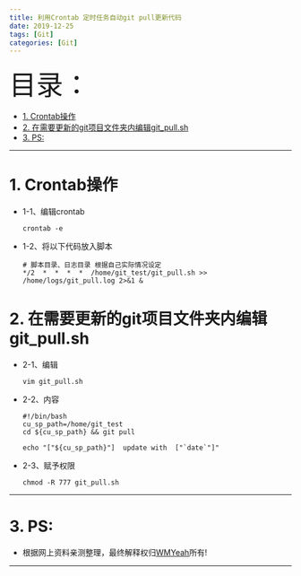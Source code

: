 ```yaml
---
title: 利用Crontab 定时任务自动git pull更新代码
date: 2019-12-25
tags: [Git]
categories: [Git]
---
```


<font size=20>目录：</font>
<!-- TOC -->

- [1. Crontab操作](#1-crontab操作)
- [2. 在需要更新的git项目文件夹内编辑git\_pull.sh](#2-在需要更新的git项目文件夹内编辑git_pullsh)
- [3. PS:](#3-ps)

<!-- /TOC -->

----
# 1. Crontab操作
* 1-1、编辑crontab
  ```
  crontab -e
  ```

* 1-2、将以下代码放入脚本
  ```
  # 脚本目录、日志目录 根据自己实际情况设定
  */2  *  *  *  *  /home/git_test/git_pull.sh >> /home/logs/git_pull.log 2>&1 &
  ```

# 2. 在需要更新的git项目文件夹内编辑git_pull.sh
* 2-1、编辑
  ```
  vim git_pull.sh
  ```

* 2-2、内容
  ```
  #!/bin/bash
  cu_sp_path=/home/git_test
  cd ${cu_sp_path} && git pull

  echo "["${cu_sp_path}"]  update with  ["`date`"]"
  ```

* 2-3、赋予权限
  ```
  chmod -R 777 git_pull.sh
  ```


------

# 3. PS:

* 根据网上资料亲测整理，最终解释权归[WMYeah][1]所有!

------

[1]:http://www.wmyeah.com
